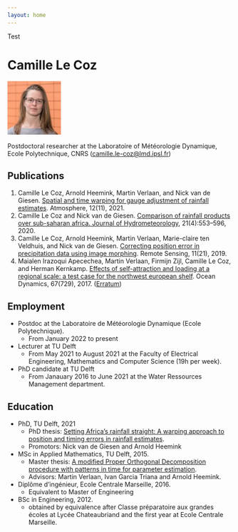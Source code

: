 ```yaml
---
layout: home
---
```

Test

Camille Le Coz
=============================
<img src="./photo.jpg" alt="photo" style="height:120px;"/>

Postdoctoral researcher at the Laboratoire of Météorologie Dynamique, Ecole Polytechnique, CNRS
(camille.le-coz@lmd.ipsl.fr)

Publications
------------
1. Camille Le Coz, Arnold Heemink, Martin Verlaan, and Nick van de Giesen. [Spatial and time warping for gauge adjustment of rainfall estimates](https://www.mdpi.com/2073-4433/12/11/1510). Atmosphere, 12(11), 2021.
2. Camille Le Coz and Nick van de Giesen. [Comparison of rainfall products over sub-saharan africa. Journal of Hydrometeorology](https://journals.ametsoc.org/view/journals/hydr/21/4/jhm-d-18-0256.1.xml), 21(4):553–596, 2020.
3. Camille Le Coz, Arnold Heemink, Martin Verlaan, Marie-claire ten Veldhuis, and Nick van de Giesen. [Correcting position error in precipitation data using image morphing](https://www.mdpi.com/2072-4292/11/21/2557). Remote Sensing, 11(21), 2019.
4. Maialen Irazoqui Apecechea, Martin Verlaan, Firmijn Zijl, Camille Le Coz, and Herman Kernkamp. [Effects of self-attraction and loading at a regional scale: a test case for the northwest european shelf](https://link.springer.com/article/10.1007/s10236-017-1053-4). Ocean Dynamics, 67(729), 2017. ([Erratum](https://link.springer.com/article/10.1007/s10236-017-1102-z))


Employment
----------

* Postdoc at the Laboratoire de Météorologie Dynamique (Ecole Polytechnique).
  * From January 2022 to present
* Lecturer at TU Delft
  * From May 2021 to August 2021 at the Faculty of Electrical Engineering, Mathematics and Computer Science (19h per week).
* PhD candidate at TU Delft
  * From Janauary 2016 to June 2021 at the Water Ressources Management department.
  


Education
---------
* PhD, TU Delft, 2021
  * PhD thesis: [Setting Africa’s rainfall straight: A warping approach to position and timing errors in rainfall estimates](https://doi.org/10.4233/uuid:811faec9-9688-4f60-829e-3b073fc6fe59).
  * Promotors: Nick van de Giesen and Arnold Heemink
* MSc in Applied Mathematics, TU Delft, 2015.
  * Master thesis: [A modified Proper Orthogonal Decomposition procedure with patterns in time for parameter estimation](http://resolver.tudelft.nl/uuid:0d54e5e6-133b-4c7b-a2b7-6be6e9640ed0).
  * Advisors: Martin Verlaan, Ivan Garcia Triana and Arnold Heemink.
* Diplôme d’ingénieur, Ecole Centrale Marseille, 2016.
  * Equivalent to Master of Engineering
* BSc in Engineering, 2012.
  * obtained by equivalence after Classe préparatoire aux grandes écoles at Lycée Chateaubriand and the first year at Ecole Centrale Marseille.

